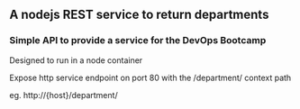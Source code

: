 ## A nodejs REST service to return departments
### Simple API to provide a service for the DevOps Bootcamp

Designed to run in a node container

Expose http service endpoint on port 80 with the /department/ context path

eg.  http://{host}/department/

